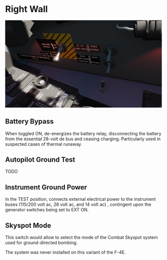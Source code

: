 # Right Wall

![wso_right_wall](../../../img/wso_right_wall.png)

## Battery Bypass

When toggled ON, de-energizes the battery relay, disconnecting the battery from
the essential 28-volt de bus and ceasing charging. Particularly used in
suspected cases of thermal runaway.

## Autopilot Ground Test

TODO

## Instrument Ground Power

In the TEST position, connects external electrical power to the instrument buses
(115/200 volt ac, 28 volt ac, and 14 volt ac) , contingent upon the generator
switches being set to EXT ON.

## Skyspot Mode

This switch would allow to select the mode of the Combat Skyspot system used for
ground-directed bombing.

The system was never installed on this variant of the F-4E.
